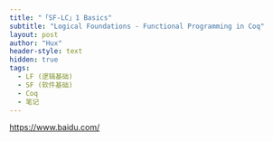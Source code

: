 ```yaml
---
title: "「SF-LC」1 Basics"
subtitle: "Logical Foundations - Functional Programming in Coq"
layout: post
author: "Hux"
header-style: text
hidden: true
tags:
  - LF (逻辑基础)
  - SF (软件基础)
  - Coq
  - 笔记
---
```

https://www.baidu.com/
